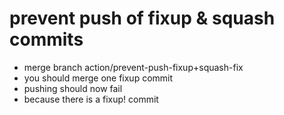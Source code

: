 # prevent push of fixup & squash commits

- merge branch  action/prevent-push-fixup+squash-fix
- you should merge one fixup commit
- pushing should now fail
- because there is a fixup! commit
